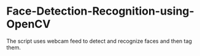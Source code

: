 # Face-Detection-Recognition-using-OpenCV
The script uses webcam feed to detect and recognize faces and then tag them.
